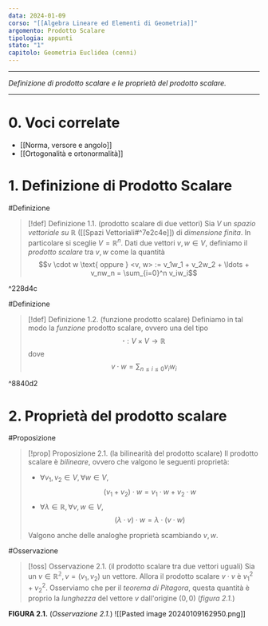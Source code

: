 ```yaml
---
data: 2024-01-09
corso: "[[Algebra Lineare ed Elementi di Geometria]]"
argomento: Prodotto Scalare
tipologia: appunti
stato: "1"
capitolo: Geometria Euclidea (cenni)
---
```

- - -
*Definizione di prodotto scalare e le proprietà del prodotto scalare.*
- - -
# 0. Voci correlate
- [[Norma, versore e angolo]]
- [[Ortogonalità e ortonormalità]]
# 1. Definizione di Prodotto Scalare
#Definizione 
> [!def] Definizione 1.1. (prodotto scalare di due vettori)
> Sia $V$ un *spazio vettoriale su $\mathbb{R}$* ([[Spazi Vettoriali#^7e2c4e]]) di *dimensione finita*.
> In particolare si sceglie $V = \mathbb{R}^n$.
> Dati due vettori $v, w \in V$, definiamo il *prodotto scalare* tra $v, w$ come la quantità
> $$v \cdot w \text{ oppure } <v, w> := v_1w_1 + v_2w_2 + \ldots + v_nw_n = \sum_{i=0}^n v_iw_i$$

^228d4c

#Definizione 
> [!def] Definizione 1.2. (funzione prodotto scalare)
> Definiamo in tal modo la *funzione* prodotto scalare, ovvero una del tipo
> $$\boldsymbol{\cdot} : V \times V \longrightarrow \mathbb{R}$$
> dove $$v \cdot w = \sum_{n \leq i \leq 0}v_iw_i$$

^8840d2

# 2. Proprietà del prodotto scalare
#Proposizione 
> [!prop] Proposizione 2.1. (la bilinearità del prodotto scalare)
> Il prodotto scalare è *bilineare*, ovvero che valgono le seguenti proprietà:
> - $\forall v_1, v_2 \in V, \forall w \in V$, 
>   $$(v_1+v_2)\cdot w = v_1 \cdot w + v_2 \cdot w$$
>  - $\forall \lambda \in \mathbb{R}, \forall v,w \in V$, 
>  $$(\lambda \cdot v)\cdot w = \lambda \cdot (v \cdot w)$$
>  
>  Valgono anche delle analoghe proprietà scambiando $v, w$.

#Osservazione 
> [!oss] Osservazione 2.1. (il prodotto scalare tra due vettori uguali)
> Sia un $v \in \mathbb{R^2}, v=(v_1, v_2)$ un vettore.
> Allora il prodotto scalare $v \cdot v$ è $v_1^2+v_2^2$.
> Osserviamo che per il *teorema di Pitagora*, questa quantità è proprio la *lunghezza* del vettore $v$ dall'origine $(0,0)$ (*figura 2.1.*)

**FIGURA 2.1.** (*Osservazione 2.1.*)
![[Pasted image 20240109162950.png]]